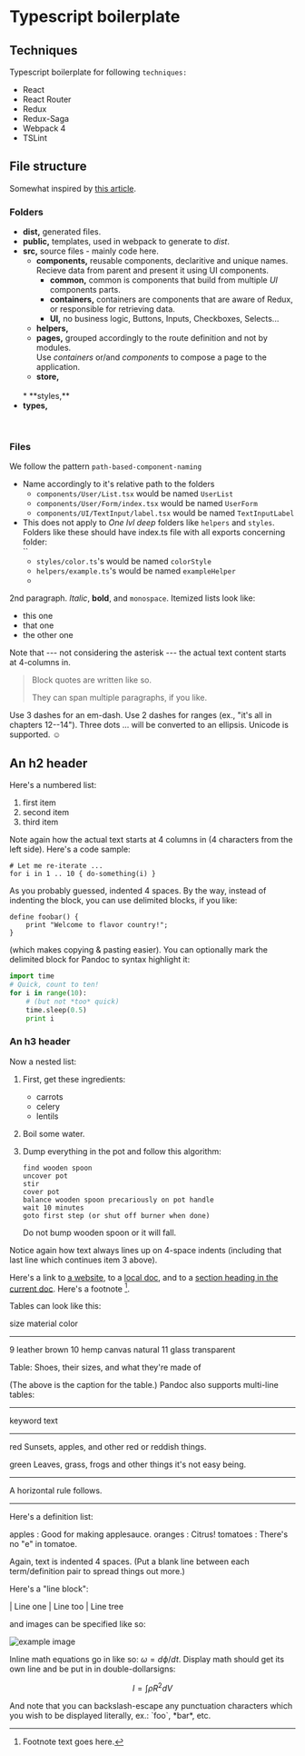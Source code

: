Typescript boilerplate
============

Techniques
------------

Typescript boilerplate for following `techniques:`

  * React
  * React Router
  * Redux
  * Redux-Saga
  * Webpack 4
  * TSLint

File structure
------------
Somewhat inspired by [this article](https://hackernoon.com/structuring-projects-and-naming-components-in-react-1261b6e18d76).

### Folders ### 

  * **dist,** generated files.
  * **public,** templates, used in webpack to generate to *dist*.
  * **src,** source files - mainly code here.
    * **components,** reusable components, declaritive and unique names. <br/>Recieve data from parent and present it using UI components.
      * **common,** common is components that build from multiple *UI* components parts.
      * **containers,** containers are components that are aware of Redux, <br/>or responsible for retrieving data.
      * **UI,** no business logic, Buttons, Inputs, Checkboxes, Selects...
    * **helpers,**
    * **pages,** grouped accordingly to the route definition and not by modules.
    <br/>Use *containers* or/and *components* to compose a page to the application.
    * **store,** 
    <br/> 
    * **styles,**
    <br/>
  * **types,**
  <br/>

### Files ###

We follow the pattern `path-based-component-naming`
  * Name accordingly to it's relative path to the folders
    * `components/User/List.tsx` would be named `UserList`
    * `components/User/Form/index.tsx` would be named `UserForm`
    * `components/UI/TextInput/label.tsx` would be named `TextInputLabel`
  * This does not apply to *One lvl deep*  folders like `helpers` and `styles`.
  <br/> Folders like these should have index.ts file with all exports concerning folder:
  <br/> ``
    * `styles/color.ts`'s would be named `colorStyle` 
    * `helpers/example.ts`'s would be named `exampleHelper`
    * 




2nd paragraph. *Italic*, **bold**, and `monospace`. Itemized lists
look like:

  * this one
  * that one
  * the other one

Note that --- not considering the asterisk --- the actual text
content starts at 4-columns in.

> Block quotes are
> written like so.
>
> They can span multiple paragraphs,
> if you like.

Use 3 dashes for an em-dash. Use 2 dashes for ranges (ex., "it's all
in chapters 12--14"). Three dots ... will be converted to an ellipsis.
Unicode is supported. ☺



An h2 header
------------

Here's a numbered list:

 1. first item
 2. second item
 3. third item

Note again how the actual text starts at 4 columns in (4 characters
from the left side). Here's a code sample:

    # Let me re-iterate ...
    for i in 1 .. 10 { do-something(i) }

As you probably guessed, indented 4 spaces. By the way, instead of
indenting the block, you can use delimited blocks, if you like:

~~~
define foobar() {
    print "Welcome to flavor country!";
}
~~~

(which makes copying & pasting easier). You can optionally mark the
delimited block for Pandoc to syntax highlight it:

~~~python
import time
# Quick, count to ten!
for i in range(10):
    # (but not *too* quick)
    time.sleep(0.5)
    print i
~~~



### An h3 header ###

Now a nested list:

 1. First, get these ingredients:

      * carrots
      * celery
      * lentils

 2. Boil some water.

 3. Dump everything in the pot and follow
    this algorithm:

        find wooden spoon
        uncover pot
        stir
        cover pot
        balance wooden spoon precariously on pot handle
        wait 10 minutes
        goto first step (or shut off burner when done)

    Do not bump wooden spoon or it will fall.

Notice again how text always lines up on 4-space indents (including
that last line which continues item 3 above).

Here's a link to [a website](http://foo.bar), to a [local
doc](local-doc.html), and to a [section heading in the current
doc](#an-h2-header). Here's a footnote [^1].

[^1]: Footnote text goes here.

Tables can look like this:

size  material      color
----  ------------  ------------
9     leather       brown
10    hemp canvas   natural
11    glass         transparent

Table: Shoes, their sizes, and what they're made of

(The above is the caption for the table.) Pandoc also supports
multi-line tables:

--------  -----------------------
keyword   text
--------  -----------------------
red       Sunsets, apples, and
          other red or reddish
          things.

green     Leaves, grass, frogs
          and other things it's
          not easy being.
--------  -----------------------

A horizontal rule follows.

***

Here's a definition list:

apples
  : Good for making applesauce.
oranges
  : Citrus!
tomatoes
  : There's no "e" in tomatoe.

Again, text is indented 4 spaces. (Put a blank line between each
term/definition pair to spread things out more.)

Here's a "line block":

| Line one
|   Line too
| Line tree

and images can be specified like so:

![example image](example-image.jpg "An exemplary image")

Inline math equations go in like so: $\omega = d\phi / dt$. Display
math should get its own line and be put in in double-dollarsigns:

$$I = \int \rho R^{2} dV$$

And note that you can backslash-escape any punctuation characters
which you wish to be displayed literally, ex.: \`foo\`, \*bar\*, etc.